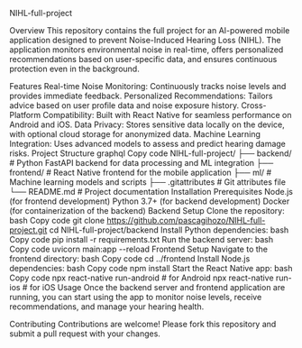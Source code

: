 NIHL-full-project


Overview
This repository contains the full project for an AI-powered mobile application designed to prevent Noise-Induced Hearing Loss (NIHL). The application monitors environmental noise in real-time, offers personalized recommendations based on user-specific data, and ensures continuous protection even in the background.

Features
Real-time Noise Monitoring: Continuously tracks noise levels and provides immediate feedback.
Personalized Recommendations: Tailors advice based on user profile data and noise exposure history.
Cross-Platform Compatibility: Built with React Native for seamless performance on Android and iOS.
Data Privacy: Stores sensitive data locally on the device, with optional cloud storage for anonymized data.
Machine Learning Integration: Uses advanced models to assess and predict hearing damage risks.
Project Structure
graphql
Copy code
NIHL-full-project/
├── backend/               # Python FastAPI backend for data processing and ML integration
├── frontend/              # React Native frontend for the mobile application
├── ml/                    # Machine learning models and scripts
├── .gitattributes         # Git attributes file
└── README.md              # Project documentation
Installation
Prerequisites
Node.js (for frontend development)
Python 3.7+ (for backend development)
Docker (for containerization of the backend)
Backend Setup
Clone the repository:
bash
Copy code
git clone https://github.com/pascagihozo/NIHL-full-project.git
cd NIHL-full-project/backend
Install Python dependencies:
bash
Copy code
pip install -r requirements.txt
Run the backend server:
bash
Copy code
uvicorn main:app --reload
Frontend Setup
Navigate to the frontend directory:
bash
Copy code
cd ../frontend
Install Node.js dependencies:
bash
Copy code
npm install
Start the React Native app:
bash
Copy code
npx react-native run-android # for Android
npx react-native run-ios # for iOS
Usage
Once the backend server and frontend application are running, you can start using the app to monitor noise levels, receive recommendations, and manage your hearing health.

Contributing
Contributions are welcome! Please fork this repository and submit a pull request with your changes.
